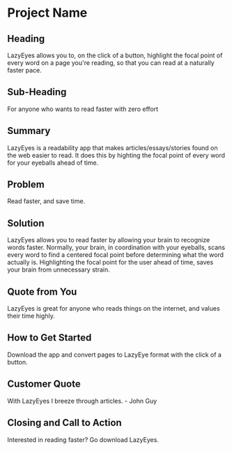 # Project Name #

<!-- 

There is an approach called "working backwards" that is widely used at Amazon. They work backwards from the customer, rather than starting with an idea for a product and trying to bolt customers onto it. While working backwards can be applied to any specific product decision, using this approach is especially important when developing new products or features.

For new initiatives a product manager typically starts by writing an internal press release announcing the finished product. The target audience for the press release is the new/updated product's customers, which can be retail customers or internal users of a tool or technology. Internal press releases are centered around the customer problem, how current solutions (internal or external) fail, and how the new product will blow away existing solutions.

Keep it simple. 3-4 sentences for each heading. Cut out the fat. Don't make it into a spec.

Oh, and I also like to write press-releases in what I call "Oprah-speak" for mainstream consumer products. Imagine you're sitting on Oprah's couch and have just explained the product to her, and then you listen as she explains it to her audience. That's "Oprah-speak", not "Geek-speak".

 -->
 
## Heading ##
  LazyEyes allows you to, on the click of a button, highlight the focal point of every word on a page you're reading, so that you can read at a naturally faster pace. 

## Sub-Heading ##
  For anyone who wants to read faster with zero effort

## Summary ##
  LazyEyes is a readability app that makes articles/essays/stories found on the web easier to read. It does this by highting the focal point of every word for your eyeballs ahead of time.

## Problem ##
  Read faster, and save time.

## Solution ##
  LazyEyes allows you to read faster by allowing your brain to recognize words faster. Normally, your brain, in coordination with your eyeballs, scans every word to find a centered focal point before determining what the word actually is. Highlighting the focal point for the user ahead of time, saves your brain from unnecessary strain. 

## Quote from You ##
  LazyEyes is great for anyone who reads things on the internet, and values their time highly.

## How to Get Started ##
  Download the app and convert pages to LazyEye format with the click of a button.

## Customer Quote ##
  With LazyEyes I breeze through articles. - John Guy

## Closing and Call to Action ##
  Interested in reading faster? Go download LazyEyes.
